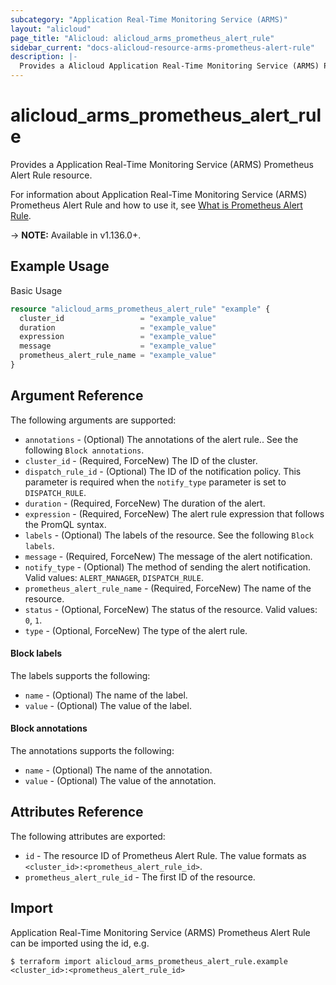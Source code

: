```yaml
---
subcategory: "Application Real-Time Monitoring Service (ARMS)"
layout: "alicloud"
page_title: "Alicloud: alicloud_arms_prometheus_alert_rule"
sidebar_current: "docs-alicloud-resource-arms-prometheus-alert-rule"
description: |-
  Provides a Alicloud Application Real-Time Monitoring Service (ARMS) Prometheus Alert Rule resource.
---
```


# alicloud\_arms\_prometheus\_alert\_rule

Provides a Application Real-Time Monitoring Service (ARMS) Prometheus Alert Rule resource.

For information about Application Real-Time Monitoring Service (ARMS) Prometheus Alert Rule and how to use it, see [What is Prometheus Alert Rule](https://www.alibabacloud.com/help/en/doc-detail/212056.htm).

-> **NOTE:** Available in v1.136.0+.

## Example Usage

Basic Usage

```terraform
resource "alicloud_arms_prometheus_alert_rule" "example" {
  cluster_id                 = "example_value"
  duration                   = "example_value"
  expression                 = "example_value"
  message                    = "example_value"
  prometheus_alert_rule_name = "example_value"
}

```

## Argument Reference

The following arguments are supported:

* `annotations` - (Optional) The annotations of the alert rule.. See the following `Block annotations`.
* `cluster_id` - (Required, ForceNew) The ID of the cluster.
* `dispatch_rule_id` - (Optional) The ID of the notification policy. This parameter is required when the `notify_type` parameter is set to `DISPATCH_RULE`.
* `duration` - (Required, ForceNew) The duration of the alert.
* `expression` - (Required, ForceNew) The alert rule expression that follows the PromQL syntax.
* `labels` - (Optional) The labels of the resource. See the following `Block labels`.
* `message` - (Required, ForceNew) The message of the alert notification.
* `notify_type` - (Optional) The method of sending the alert notification. Valid values: `ALERT_MANAGER`, `DISPATCH_RULE`.
* `prometheus_alert_rule_name` - (Required, ForceNew) The name of the resource.
* `status` - (Optional, ForceNew) The status of the resource. Valid values: `0`, `1`. 
* `type` - (Optional, ForceNew) The type of the alert rule.

#### Block labels

The labels supports the following: 

* `name` - (Optional) The name of the label.
* `value` - (Optional) The value of the label.

#### Block annotations

The annotations supports the following: 

* `name` - (Optional) The name of the annotation.
* `value` - (Optional) The value of the annotation.

## Attributes Reference

The following attributes are exported:

* `id` - The resource ID of Prometheus Alert Rule. The value formats as `<cluster_id>:<prometheus_alert_rule_id>`.
* `prometheus_alert_rule_id` - The first ID of the resource.

## Import

Application Real-Time Monitoring Service (ARMS) Prometheus Alert Rule can be imported using the id, e.g.

```
$ terraform import alicloud_arms_prometheus_alert_rule.example <cluster_id>:<prometheus_alert_rule_id>
```
